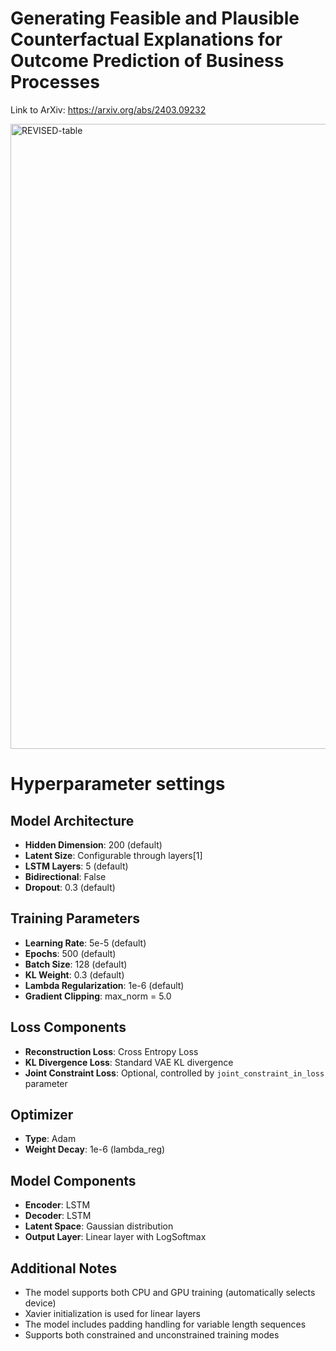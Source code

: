 # Generating Feasible and Plausible Counterfactual Explanations for Outcome Prediction of Business Processes

Link to ArXiv: https://arxiv.org/abs/2403.09232

<img width="1000" alt="REVISED-table" src="https://github.com/AlexanderPaulStevens/Counterfactual-Explanations/assets/75080516/7fa9e9c2-1a25-4181-b2e6-c591314a2b72">

# Hyperparameter settings

## Model Architecture
- **Hidden Dimension**: 200 (default)
- **Latent Size**: Configurable through layers[1]
- **LSTM Layers**: 5 (default)
- **Bidirectional**: False
- **Dropout**: 0.3 (default)

## Training Parameters
- **Learning Rate**: 5e-5 (default)
- **Epochs**: 500 (default)
- **Batch Size**: 128 (default)
- **KL Weight**: 0.3 (default)
- **Lambda Regularization**: 1e-6 (default)
- **Gradient Clipping**: max_norm = 5.0

## Loss Components
- **Reconstruction Loss**: Cross Entropy Loss
- **KL Divergence Loss**: Standard VAE KL divergence
- **Joint Constraint Loss**: Optional, controlled by `joint_constraint_in_loss` parameter

## Optimizer
- **Type**: Adam
- **Weight Decay**: 1e-6 (lambda_reg)

## Model Components
- **Encoder**: LSTM
- **Decoder**: LSTM
- **Latent Space**: Gaussian distribution
- **Output Layer**: Linear layer with LogSoftmax

## Additional Notes
- The model supports both CPU and GPU training (automatically selects device)
- Xavier initialization is used for linear layers
- The model includes padding handling for variable length sequences
- Supports both constrained and unconstrained training modes 
